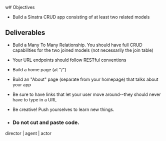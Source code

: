 w# Objectives
- Build a Sinatra CRUD app consisting of at least two related models

## Deliverables

- Build a Many To Many Relationship.  You should have full CRUD capabilities for the two joined models (not necessarily the join table)

- Your URL endpoints should follow RESTful conventions

- Build a home page (at "/")

- Build an "About" page (separate from your homepage) that talks about your app

- Be sure to have links that let your user move around--they should never have to type in a URL

- Be creative!  Push yourselves to learn new things.

- <h3>Do not cut and paste code.</h3>




director 
  |
agent 
  |
actor
